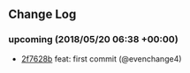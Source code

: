 ## Change Log

### upcoming (2018/05/20 06:38 +00:00)

* [2f7628b](https://github.com/evenchange4/michaelhsu/commit/2f7628b6207e074c05b82f2ed1376648437c4592) feat: first commit (@evenchange4)
